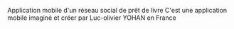 Application mobile d'un réseau social de prêt de livre C'est une application mobile imaginé et créer par Luc-olivier YOHAN en France
